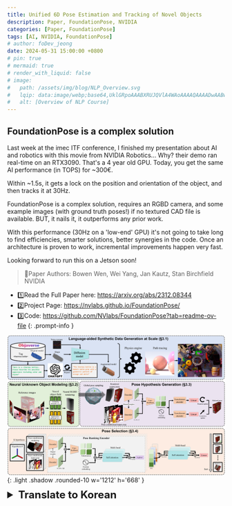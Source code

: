 ```yaml
---
title: Unified 6D Pose Estimation and Tracking of Novel Objects
description: Paper, FoundationPose, NVIDIA
categories: [Paper, FoundationPose]
tags: [AI, NVIDIA, FoundationPose]
# author: foDev_jeong
date: 2024-05-31 15:00:00 +0800
# pin: true
# mermaid: true
# render_with_liquid: false
# image:
#   path: /assets/img/blog/NLP_Overview.svg
#   lqip: data:image/webp;base64,UklGRpoAAABXRUJQVlA4WAoAAAAQAAAADwAABwAAQUxQSDIAAAARL0AmbZurmr57yyIiqE8oiG0bejIYEQTgqiDA9vqnsUSI6H+oAERp2HZ65qP/VIAWAFZQOCBCAAAA8AEAnQEqEAAIAAVAfCWkAALp8sF8rgRgAP7o9FDvMCkMde9PK7euH5M1m6VWoDXf2FkP3BqV0ZYbO6NA/VFIAAAA
#   alt: [Overview of NLP Course]
---
```


## FoundationPose is a complex solution

Last week at the imec ITF conference, I finished my presentation about AI and robotics with this movie from NVIDIA Robotics... Why? their demo ran real-time on an RTX3090. That's a 4 year old GPU. Today, you get the same AI performance (in TOPS) for ~300€.

Within ~1.5s, it gets a lock on the position and orientation of the object, and then tracks it at 30Hz.

FoundationPose is a complex solution, requires an RGBD camera, and some example images (with ground truth poses!) if no textured CAD file is available. BUT, it nails it, it outperforms any prior work.

With this performance (30Hz on a 'low-end' GPU) it's not going to take long to find efficiencies, smarter solutions, better synergies in the code. Once an architecture is proven to work, incremental improvements happen very fast.

Looking forward to run this on a Jetson soon!

> 🧙Paper Authors: Bowen Wen, Wei Yang, Jan Kautz, Stan Birchfield NVIDIA 
- 1️⃣Read the Full Paper here: <https://arxiv.org/abs/2312.08344>
- 2️⃣Project Page: <https://nvlabs.github.io/FoundationPose/>
- 3️⃣Code: <https://github.com/NVlabs/FoundationPose?tab=readme-ov-file>
{: .prompt-info }

![ FoundationPose Pipeline ](/assets/img/paper/FoundationPose_Pipeline.jpg){: .light .shadow .rounded-10 w='1212' h='668' }

<details markdown="1">
<summary style= "font-size:24px; line-height:24px; font-weight:bold; cursor:pointer;" > Translate to Korean </summary>

##  FoundationPose는 복잡한 솔루션

지난주 imec ITF 컨퍼런스에서 저는 NVIDIA Robotics 이 영화로 AI와 로봇 공학에 대한 프레젠테이션을 마쳤습니다. 왜? 데모는 RTX3090에서 실시간으로 실행되었습니다. 4년 된 GPU입니다. 오늘날에는 ~300€에 동일한 AI 성능(TOPS)을 얻을 수 있습니다.

~1.5초 이내에 물체의 위치와 방향을 잠근 다음 30Hz로 추적합니다.

FoundationPose는 복잡한 솔루션으로, RGBD 카메라가 필요하며, 텍스처 CAD 파일을 사용할 수 없는 경우 몇 가지 예제 이미지(실측 포즈 포함)가 필요합니다. 그러나 그것은 그것을 못 박고 이전의 어떤 작업보다 성능이 뛰어납니다.

이 성능('저가형' GPU에서 30Hz)을 사용하면 코드에서 효율성, 더 스마트한 솔루션, 더 나은 시너지 효과를 찾는 데 오랜 시간이 걸리지 않을 것입니다. 아키텍처가 작동하는 것으로 입증되면 점진적인 개선이 매우 빠르게 이루어집니다.

곧 Jetson에서 이것을 실행하기를 기대합니다!

</details>